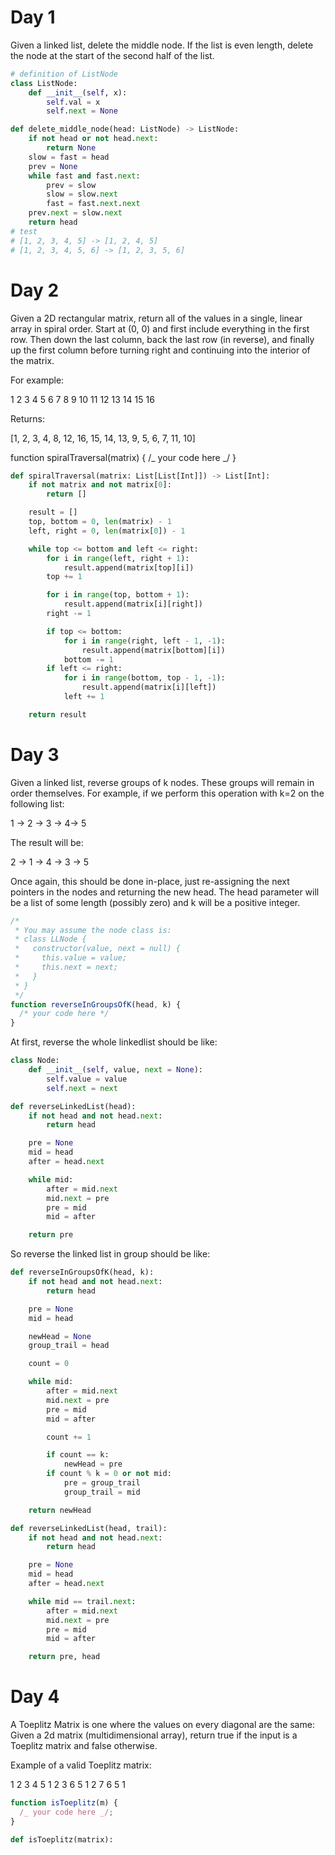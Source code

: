 # Day 1

Given a linked list, delete the middle node. If the list is even length, delete the node at the start of the second half of the list.

```python
# definition of ListNode
class ListNode:
    def __init__(self, x):
        self.val = x
        self.next = None

def delete_middle_node(head: ListNode) -> ListNode:
    if not head or not head.next:
        return None
    slow = fast = head
    prev = None
    while fast and fast.next:
        prev = slow
        slow = slow.next
        fast = fast.next.next
    prev.next = slow.next
    return head
# test
# [1, 2, 3, 4, 5] -> [1, 2, 4, 5]
# [1, 2, 3, 4, 5, 6] -> [1, 2, 3, 5, 6]
```

# Day 2

Given a 2D rectangular matrix, return all of the values in a single, linear array in spiral order. Start at (0, 0) and first include everything in the first row. Then down the last column, back the last row (in reverse), and finally up the first column before turning right and continuing into the interior of the matrix.

For example:

1 2 3 4
5 6 7 8
9 10 11 12
13 14 15 16

Returns:

[1, 2, 3, 4, 8, 12, 16, 15, 14, 13, 9, 5, 6, 7, 11, 10]

function spiralTraversal(matrix) {
/_ your code here _/
}

```python
def spiralTraversal(matrix: List[List[Int]]) -> List[Int]:
    if not matrix and not matrix[0]:
        return []

    result = []
    top, bottom = 0, len(matrix) - 1
    left, right = 0, len(matrix[0]) - 1

    while top <= bottom and left <= right:
        for i in range(left, right + 1):
            result.append(matrix[top][i])
        top += 1

        for i in range(top, bottom + 1):
            result.append(matrix[i][right])
        right -= 1

        if top <= bottom:
            for i in range(right, left - 1, -1):
                result.append(matrix[bottom][i])
            bottom -= 1
        if left <= right:
            for i in range(bottom, top - 1, -1):
                result.append(matrix[i][left])
            left += 1

    return result
```

# Day 3

Given a linked list, reverse groups of k nodes. These groups will remain in order themselves. For example, if we perform this operation with k=2 on the following list:

1 -> 2 -> 3 -> 4-> 5

The result will be:

2 -> 1 -> 4 -> 3 -> 5

Once again, this should be done in-place, just re-assigning the next pointers in the nodes and returning the new head. The head parameter will be a list of some length (possibly zero) and k will be a positive integer.

```js
/*
 * You may assume the node class is:
 * class LLNode {
 *   constructor(value, next = null) {
 *     this.value = value;
 *     this.next = next;
 *   }
 * }
 */
function reverseInGroupsOfK(head, k) {
  /* your code here */
}
```

At first, reverse the whole linkedlist should be like:

```python
class Node:
    def __init__(self, value, next = None):
        self.value = value
        self.next = next

def reverseLinkedList(head):
    if not head and not head.next:
        return head

    pre = None
    mid = head
    after = head.next

    while mid:
        after = mid.next
        mid.next = pre
        pre = mid
        mid = after

    return pre
```

So reverse the linked list in group should be like:

```python
def reverseInGroupsOfK(head, k):
    if not head and not head.next:
        return head

    pre = None
    mid = head

    newHead = None
    group_trail = head

    count = 0

    while mid:
        after = mid.next
        mid.next = pre
        pre = mid
        mid = after

        count += 1

        if count == k:
            newHead = pre
        if count % k = 0 or not mid:
            pre = group_trail
            group_trail = mid

    return newHead

def reverseLinkedList(head, trail):
    if not head and not head.next:
        return head

    pre = None
    mid = head
    after = head.next

    while mid == trail.next:
        after = mid.next
        mid.next = pre
        pre = mid
        mid = after

    return pre, head
```

# Day 4

A Toeplitz Matrix is one where the values on every diagonal are the same: Given a 2d matrix (multidimensional array), return true if the input is a Toeplitz matrix and false otherwise.

Example of a valid Toeplitz matrix:

1 2 3 4
5 1 2 3
6 5 1 2
7 6 5 1

```js
function isToeplitz(m) {
  /_ your code here _/;
}
```

```python
def isToeplitz(matrix):


```
